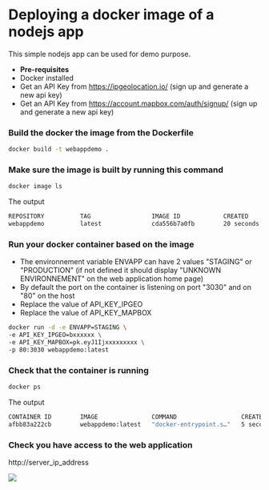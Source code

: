 # Deploying a docker image of a nodejs app 

This simple nodejs app can be used for demo purpose.

- **Pre-requisites**
- Docker installed
- Get an API Key from https://ipgeolocation.io/ (sign up and generate a new api key)
- Get an API Key from https://account.mapbox.com/auth/signup/ (sign up and generate a new api key)

### Build the docker the image from the Dockerfile
```sh
docker build -t webappdemo .
```

### Make sure the image is built by running this command
```sh
docker image ls 
```

The output 
```sh
REPOSITORY          TAG                 IMAGE ID            CREATED             SIZE
webappdemo          latest              cda556b7a0fb        20 seconds ago      109MB
```

### Run your docker container based on the image 
- The environnement variable ENVAPP can have 2 values "STAGING" or "PRODUCTION" (if not defined it should display "UNKNOWN ENVIRONNEMENT" on the web application home page)
- By default the port on the container is listening on port "3030" and on "80" on the host
- Replace the value of API_KEY_IPGEO 
- Replace the value of API_KEY_MAPBOX

```sh
docker run -d -e ENVAPP=STAGING \
-e API_KEY_IPGEO=bxxxxxx \
-e API_KEY_MAPBOX=pk.eyJ1Ijxxxxxxxxx \
-p 80:3030 webappdemo:latest
```

### Check that the container is running

```sh
docker ps
```

The output
```sh
CONTAINER ID        IMAGE               COMMAND                  CREATED             STATUS              PORTS                  NAMES
afbb83a222cb        webappdemo:latest   "docker-entrypoint.s…"   5 seconds ago       Up 4 seconds        0.0.0.0:80->3030/tcp  
```

### Check you have access to the web application

http://server_ip_address


![](https://github.com/wbsvnetdev/webdemo/blob/master/webappdemo.PNG)
